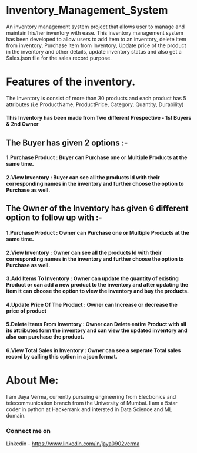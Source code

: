 # Inventory_Management_System
An inventory management system project that allows user to manage and maintain his/her inventory with ease. This inventory management system has been developed to allow users to add item to an inventory, delete item from inventory, Purchase item from Inventory, Update price of the product in the inventory and other details, update inventory status and also get a Sales.json file for the sales record purpose.

# Features of the inventory.
The Inventory is consist of more than 30 products and each product has 5 attributes (i.e ProductName, ProductPrice, Category, Quantity, Durability)

#### This Inventory has been made from Two different Prespective - 1st Buyers & 2nd Owner
## The Buyer has given 2 options :- 
#### 1.Purchase Product : Buyer can Purchase one or Multiple Products at the same time.
#### 2.View Inventory : Buyer can see all the products Id with their corresponding names in the inventory and further choose the option to Purchase as well.
## The Owner of the Inventory has given 6 different option to follow up with :- 
#### 1.Purchase Product : Owner can Purchase one or Multiple Products at the same time.
#### 2.View Inventory : Owner can see all the products Id with their corresponding names in the inventory and further choose the option to Purchase as well.
#### 3.Add Items To Inventory : Owner can update the quantity of existing Product or can add a new product to the inventory and after updating the item it can choose the option to view the inventory and buy the products.
#### 4.Update Price Of The Product : Owner can Increase or decrease the price of product
#### 5.Delete Items From Inventory : Owner can Delete entire Product with all its attributes form the inventory and can view the updated inventory and also can purchase the product.
#### 6.View Total Sales in Inventory : Owner can see a seperate Total sales record by calling this option in a json format.


# About Me:
I am Jaya Verma, currently pursuing engineering from Electronics and telecommunication branch from the University of Mumbai.
I am a 5star coder in python at Hackerrank and intersted in Data Science and ML domain.

### Connect me on 
Linkedin - https://www.linkedin.com/in/jaya0902verma
